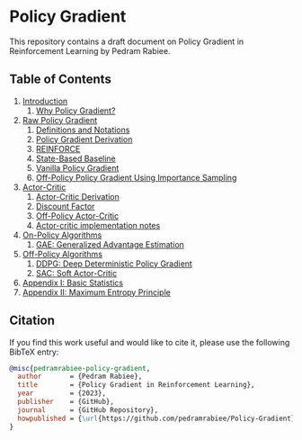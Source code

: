 # Policy Gradient

This repository contains a draft document on Policy Gradient in Reinforcement Learning by Pedram Rabiee.

## Table of Contents

1. [Introduction](#introduction)
   1. [Why Policy Gradient?](#why-policy-gradient)
2. [Raw Policy Gradient](#raw-policy-gradient)
   1. [Definitions and Notations](#definitions-and-notations)
   2. [Policy Gradient Derivation](#policy-gradient-derivation)
   3. [REINFORCE](#reinforce)
   4. [State-Based Baseline](#state-based-baseline)
   5. [Vanilla Policy Gradient](#vanilla-policy-gradient)
   6. [Off-Policy Policy Gradient Using Importance Sampling](#off-policy-policy-gradient-using-importance-sampling)
3. [Actor-Critic](#actor-critic)
   1. [Actor-Critic Derivation](#actor-critic-derivation)
   2. [Discount Factor](#discount-factor)
   3. [Off-Policy Actor-Critic](#off-policy-actor-critic)
   4. [Actor-critic implementation notes](#actor-critic-implementation-notes)
4. [On-Policy Algorithms](#on-policy-algorithms)
   1. [GAE: Generalized Advantage Estimation](#gae-generalized-advantage-estimation)
5. [Off-Policy Algorithms](#off-policy-algorithms)
   1. [DDPG: Deep Deterministic Policy Gradient](#ddpg-deep-deterministic-policy-gradient)
   2. [SAC: Soft Actor-Critic](#sac-soft-actor-critic)
6. [Appendix I: Basic Statistics](#appendix-i-basic-statistics)
7. [Appendix II: Maximum Entropy Principle](#appendix-ii-maximum-entropy-principle)


## Citation

If you find this work useful and would like to cite it, please use the following BibTeX entry:

```bibtex
@misc{pedramrabiee-policy-gradient,
  author       = {Pedram Rabiee},
  title        = {Policy Gradient in Reinforcement Learning},
  year         = {2023},
  publisher    = {GitHub},
  journal      = {GitHub Repository},
  howpublished = {\url{https://github.com/pedramrabiee/Policy-Gradient}},
}
